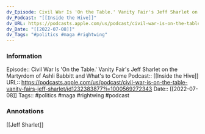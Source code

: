 ```yaml
---
dv_Episode: Civil War Is 'On the Table.' Vanity Fair's Jeff Sharlet on the Martyrdom of Ashli Babbitt and What's to Come
dv_Podcast: "[[Inside the Hive]]"
dv_URL: https://podcasts.apple.com/us/podcast/civil-war-is-on-the-table-vanity-fairs-jeff-sharlet/id1232383877?i=1000569272343
dv_Date: "[[2022-07-08]]"
dv_Tags: "#politics #maga #rightwing"
---
```

### Information

Episode:: Civil War Is 'On the Table.' Vanity Fair's Jeff Sharlet on the Martyrdom of Ashli Babbitt and What's to Come
Podcast:: [[Inside the Hive]]
URL:: https://podcasts.apple.com/us/podcast/civil-war-is-on-the-table-vanity-fairs-jeff-sharlet/id1232383877?i=1000569272343
Date:: [[2022-07-08]]
Tags:: #politics #maga #rightwing 
#podcast


### Annotations

[[Jeff Sharlet]]
